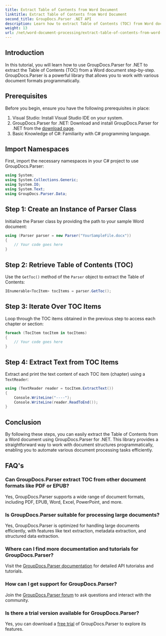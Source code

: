 ```yaml
---
title: Extract Table of Contents from Word Document
linktitle: Extract Table of Contents from Word Document
second_title: GroupDocs.Parser .NET API
description: Learn how to extract Table of Contents (TOC) from Word documents programmatically using GroupDocs.Parser for .NET.
weight: 13
url: /net/word-document-processing/extract-table-of-contents-from-word-document/
---
```

## Introduction
In this tutorial, you will learn how to use GroupDocs.Parser for .NET to extract the Table of Contents (TOC) from a Word document step-by-step. GroupDocs.Parser is a powerful library that allows you to work with various document formats programmatically.
## Prerequisites
Before you begin, ensure you have the following prerequisites in place:
1. Visual Studio: Install Visual Studio IDE on your system.
2. GroupDocs.Parser for .NET: Download and install GroupDocs.Parser for .NET from the [download page](https://releases.groupdocs.com/parser/net/).
3. Basic Knowledge of C#: Familiarity with C# programming language.

## Import Namespaces
First, import the necessary namespaces in your C# project to use GroupDocs.Parser:
```csharp
using System;
using System.Collections.Generic;
using System.IO;
using System.Text;
using GroupDocs.Parser.Data;
```
## Step 1: Create an Instance of Parser Class
Initialize the Parser class by providing the path to your sample Word document:
```csharp
using (Parser parser = new Parser("YourSampleFile.docx"))
{
    // Your code goes here
}
```
## Step 2: Retrieve Table of Contents (TOC)
Use the `GetToc()` method of the `Parser` object to extract the Table of Contents:
```csharp
IEnumerable<TocItem> tocItems = parser.GetToc();
```
## Step 3: Iterate Over TOC Items
Loop through the TOC items obtained in the previous step to access each chapter or section:
```csharp
foreach (TocItem tocItem in tocItems)
{
    // Your code goes here
}
```
## Step 4: Extract Text from TOC Items
Extract and print the text content of each TOC item (chapter) using a `TextReader`:
```csharp
using (TextReader reader = tocItem.ExtractText())
{
    Console.WriteLine("----");
    Console.WriteLine(reader.ReadToEnd());
}
```

## Conclusion
By following these steps, you can easily extract the Table of Contents from a Word document using GroupDocs.Parser for .NET. This library provides a straightforward way to work with document structures programmatically, enabling you to automate various document processing tasks efficiently.

## FAQ's
### Can GroupDocs.Parser extract TOC from other document formats like PDF or EPUB?
Yes, GroupDocs.Parser supports a wide range of document formats, including PDF, EPUB, Word, Excel, PowerPoint, and more.
### Is GroupDocs.Parser suitable for processing large documents?
Yes, GroupDocs.Parser is optimized for handling large documents efficiently, with features like text extraction, metadata extraction, and structured data extraction.
### Where can I find more documentation and tutorials for GroupDocs.Parser?
Visit the [GroupDocs.Parser documentation](https://tutorials.groupdocs.com/parser/net/) for detailed API tutorialss and tutorials.
### How can I get support for GroupDocs.Parser?
Join the [GroupDocs.Parser forum](https://forum.groupdocs.com/c/parser/17) to ask questions and interact with the community.
### Is there a trial version available for GroupDocs.Parser?
Yes, you can download a [free trial](https://releases.groupdocs.com/) of GroupDocs.Parser to explore its features.

